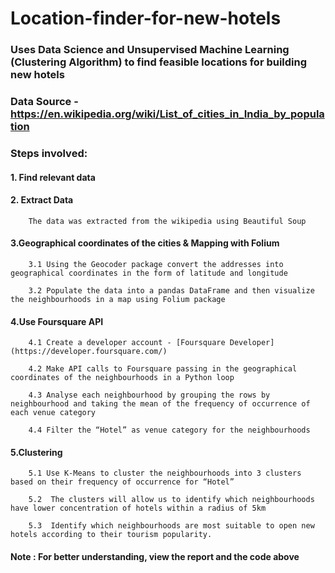 # Location-finder-for-new-hotels

### Uses Data Science and Unsupervised Machine Learning (Clustering Algorithm) to find feasible locations for building new hotels

### Data Source - https://en.wikipedia.org/wiki/List_of_cities_in_India_by_population


### Steps involved:

#### 1. Find relevant data

#### 2. Extract Data 
        
        The data was extracted from the wikipedia using Beautiful Soup
        
#### 3.Geographical coordinates of the cities & Mapping with Folium 
        
        3.1 Using the Geocoder package convert the addresses into geographical coordinates in the form of latitude and longitude
        
        3.2 Populate the data into a pandas DataFrame and then visualize the neighbourhoods in a map using Folium package
        
#### 4.Use Foursquare API

        4.1 Create a developer account - [Foursquare Developer](https://developer.foursquare.com/)
        
        4.2 Make API calls to Foursquare passing in the geographical coordinates of the neighbourhoods in a Python loop
        
        4.3 Analyse each neighbourhood by grouping the rows by neighbourhood and taking the mean of the frequency of occurrence of each venue category
        
        4.4 Filter the “Hotel” as venue category for the neighbourhoods
        
#### 5.Clustering

        5.1 Use K-Means to cluster the neighbourhoods into 3 clusters based on their frequency of occurrence for “Hotel”
        
        5.2  The clusters will allow us to identify which neighbourhoods have lower concentration of hotels within a radius of 5km
        
        5.3  Identify which neighbourhoods are most suitable to open new hotels according to their tourism popularity. 
        
#### Note : For better understanding, view the report and the code above 
        
